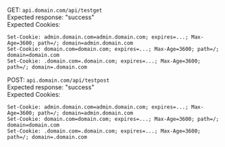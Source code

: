 GET: `api.domain.com/api/testget`  
Expected response: "success"  
Expected Cookies:  
```
Set-Cookie: admin.domain.com=admin.domain.com; expires=...; Max-Age=3600; path=/; domain=admin.domain.com
Set-Cookie: domain.com=domain.com; expires=...; Max-Age=3600; path=/; domain=domain.com
Set-Cookie: .domain.com=.domain.com; expires=...; Max-Age=3600; path=/; domain=.domain.com
```
POST: `api.domain.com/api/testpost`  
Expected response: "success"  
Expected Cookies:  
```
Set-Cookie: admin.domain.com=admin.domain.com; expires=...; Max-Age=3600; path=/; domain=admin.domain.com
Set-Cookie: domain.com=domain.com; expires=...; Max-Age=3600; path=/; domain=domain.com
Set-Cookie: .domain.com=.domain.com; expires=...; Max-Age=3600; path=/; domain=.domain.com
```
